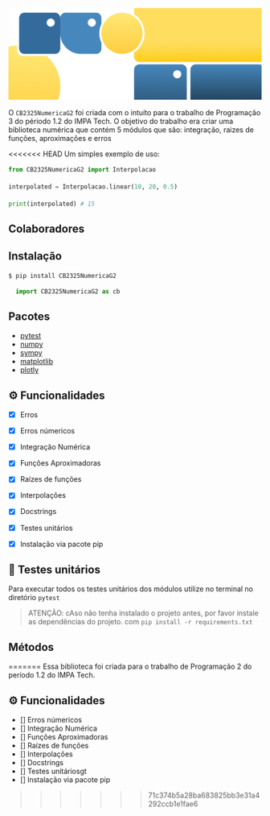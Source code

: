 ![Banner da biblioteca](./Banner.jpg)

O `CB2325NumericaG2` foi criada com o intuíto para o trabalho de Programação 3 do périodo 1.2 do IMPA Tech. O objetivo do trabalho era criar uma biblioteca numérica que contém 5 módulos que são: integração, raizes de funções, aproximações e erros

<<<<<<< HEAD
Um simples exemplo de uso:
```python
from CB2325NumericaG2 import Interpolacao

interpolated = Interpolacao.linear(10, 20, 0.5)

print(interpolated) # 15
```
## Colaboradores

## Instalação

```cmd
$ pip install CB2325NumericaG2
```

```python
  import CB2325NumericaG2 as cb  
```

## Pacotes
* [pytest](https://github.com/pytest-dev/pytest)  
* [numpy]()
* [sympy]()
* [matplotlib]()
* [plotly]()

## ⚙️ Funcionalidades
- [x] Erros
- [x] Erros númericos
- [x] Integração Numérica
- [x] Funções Aproximadoras
- [x] Raízes de funções
- [x] Interpolações
- [x] Docstrings
- [x] Testes unitários
- [x] Instalação via pacote pip


## 🧪 Testes unitários
Para executar todos os testes unitários dos módulos utilize no terminal no diretório 
`
  pytest
`

> ATENÇÃO: cAso não tenha instalado o projeto antes, por favor instale as dependências do projeto. com `pip install -r requirements.txt`



## Métodos
=======
Essa biblioteca foi criada para o trabalho de Programação 2 do período 1.2 do IMPA Tech.

## ⚙️ Funcionalidades
- [] Erros númericos
- [] Integração Numérica
- [] Funções Aproximadoras
- [] Raízes de funções
- [] Interpolações
- [] Docstrings
- [] Testes unitáriosgt
- [] Instalação via pacote pip
>>>>>>> 71c374b5a28ba683825bb3e31a4292ccb1e1fae6

